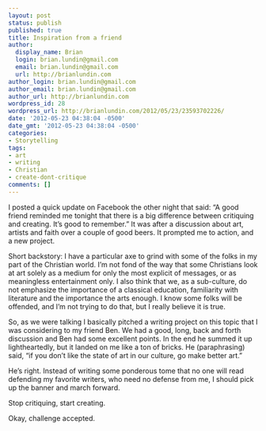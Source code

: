 ```yaml
---
layout: post
status: publish
published: true
title: Inspiration from a friend
author:
  display_name: Brian
  login: brian.lundin@gmail.com
  email: brian.lundin@gmail.com
  url: http://brianlundin.com
author_login: brian.lundin@gmail.com
author_email: brian.lundin@gmail.com
author_url: http://brianlundin.com
wordpress_id: 28
wordpress_url: http://brianlundin.com/2012/05/23/23593702226/
date: '2012-05-23 04:38:04 -0500'
date_gmt: '2012-05-23 04:38:04 -0500'
categories:
- Storytelling
tags:
- art
- writing
- Christian
- create-dont-critique
comments: []
---
```

<p>I posted a quick update on Facebook the other night that said: “A good friend reminded me tonight that there is a big difference between critiquing and creating. It’s good to remember.” It was after a discussion about art, artists and faith over a couple of good beers. It prompted me to action, and a new project.</p>
<p>Short backstory: I have a particular axe to grind with some of the folks in my part of the Christian world. I’m not fond of the way that some Christians look at art solely as a medium for only the most explicit of messages, or as meaningless entertainment only. I also think that we, as a sub-culture, do not emphasize the importance of a classical education, familiarity with literature and the importance the arts enough. I know some folks will be offended, and I’m not trying to do that, but I really believe it is true.</p>
<p>So, as we were talking I basically pitched a writing project on this topic that I was considering to my friend Ben. We had a good, long, back and forth discussion and Ben had some excellent points. In the end he summed it up lightheartedly, but it landed on me like a ton of bricks. He (paraphrasing) said, “if you don’t like the state of art in our culture, go make better art.”</p>
<p>He’s right. Instead of writing some ponderous tome that no one will read defending my favorite writers, who need no defense from me, I should pick up the banner and march forward.</p>
<p>Stop critiquing, start creating.</p>
<p>Okay, challenge accepted.</p>
